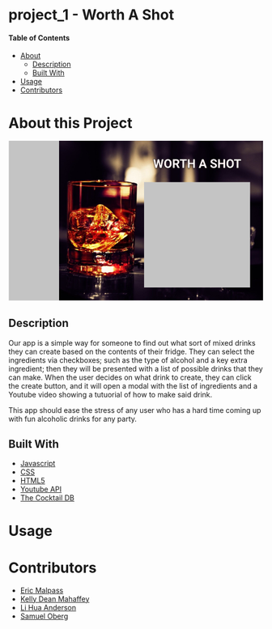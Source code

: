 # project_1 - Worth A Shot

#### Table of Contents
* [About](#about-this-project)
    * [Description](#description)
    * [Built With](#built-with)
* [Usage](#usage)
* [Contributors](#contributors)


# About this Project

![alt text](assets/images/project.PNG "Screen Shot of webframe for future website")

## Description

Our app is a simple way for someone to find out what sort of mixed drinks they can create based on the contents of their fridge. They can select the ingredients via checkboxes; such as the type of alcohol and a key extra ingredient; then they will be presented with a list of possible drinks that they can make. When the user decides on what drink to create, they can click the create button, and it will open a modal with the list of ingredients and a Youtube video showing a tutuorial of how to make said drink. 

This app should ease the stress of any user who has a hard time coming up with fun alcoholic drinks for any party.


## Built With

* [Javascript](https://www.javascript.com/)
* [CSS](https://www.w3.org/Style/CSS/)
* [HTML5](https://html.com/html5/)
* [Youtube API](https://developers.google.com/youtube/v3)
* [The Cocktail DB](https://www.thecocktaildb.com/api.php)

# Usage

# Contributors

* [Eric Malpass](https://github.com/EricMalpass)
* [Kelly Dean Mahaffey](https://github.com/DeanMahaffey)
* [Li Hua Anderson](https://github.com/chopsushi206)
* [Samuel Oberg](https://github.com/sosoberg)